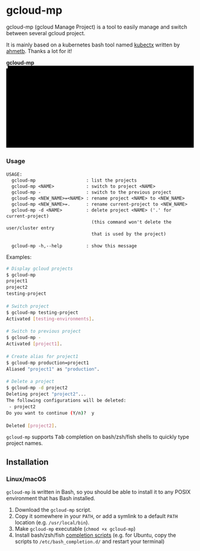 # gcloud-mp
gcloud-mp (gcloud Manage Project) is a tool to easily manage and switch between several gcloud project.

It is mainly based on a kubernetes bash tool named [kubectx](https://github.com/ahmetb/kubectx/) 
written by [ahmetb](https://github.com/ahmetb/). Thanks a lot for it! 

**gcloud-mp**
![gcloud-mp demo GIF](img/gcloud-mp-demo.gif)

### Usage
```
USAGE:
  gcloud-mp                   : list the projects
  gcloud-mp <NAME>            : switch to project <NAME>
  gcloud-mp -                 : switch to the previous project
  gcloud-mp <NEW_NAME>=<NAME> : rename project <NAME> to <NEW_NAME>
  gcloud-mp <NEW_NAME>=.      : rename current-project to <NEW_NAME>
  gcloud-mp -d <NAME>         : delete project <NAME> ('.' for current-project)
                                (this command won't delete the user/cluster entry
                                that is used by the project)

  gcloud-mp -h,--help         : show this message
```

Examples:
```sh
# Display gcloud projects
$ gcloud-mp
project1
project2
testing-project

# Switch project
$ gcloud-mp testing-project
Activated [testing-environments].

# Switch to previous project
$ gcloud-mp -
Activated [project1].

# Create alias for project1
$ gcloud-mp production=project1
Aliased "project1" as "production".

# Delete a project
$ gcloud-mp -d project2
Deleting project "project2"...
The following configurations will be deleted:
 - project2
Do you want to continue (Y/n)?  y

Deleted [project2].
```

`gcloud-mp` supports <kbd>Tab</kbd> completion on bash/zsh/fish shells to quickly type project names.

## Installation

### Linux/macOS

`gcloud-mp` is written in Bash, so you should be able to install
it to any POSIX environment that has Bash installed.

1. Download the `gcloud-mp` script.
2. Copy it somewhere in your `PATH`, or add a symlink to a default `PATH` location (e.g. `/usr/local/bin`).
3. Make `gcloud-mp` executable (`chmod +x gcloud-mp`)
4. Install bash/zsh/fish [completion scripts](completion/) (e.g. for Ubuntu, copy the scripts to `/etc/bash_completion.d/`
and restart your terminal)
